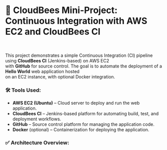 <h1>🐝 CloudBees Mini-Project:
<br>Continuous Integration with AWS EC2 and CloudBees CI</h1>
<br>

This project demonstrates a simple Continuous Integration (CI) pipeline using **CloudBees CI** (Jenkins-based) on AWS EC2 
<br>with **GitHub** for source control. The goal is to automate the deployment of a **Hello World** web application hosted 
<br>on an EC2 instance, with optional Docker integration.

### 🛠️ Tools Used:
- **AWS EC2 (Ubuntu)** – Cloud server to deploy and run the web application.
- **CloudBees CI** – Jenkins-based platform for automating build, test, and deployment workflows.
- **GitHub** – Source control platform for managing the application code.
- **Docker** (optional) – Containerization for deploying the application.

### ✅ Architecture Overview:

